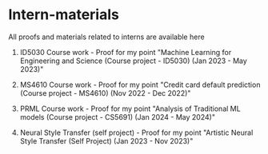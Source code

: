# Intern-materials
All proofs and materials related to interns are available here

1. ID5030 Course work - Proof for my point "Machine Learning for Engineering and Science 
(Course project - ID5030)
(Jan 2023 - May 2023)"

2. MS4610 Course work - Proof for my point "Credit card default prediction
(Course project - MS4610)
(Nov 2022 - Dec 2022)" 

3. PRML Course work - Proof for my point "Analysis of Traditional ML models
(Course project - CS5691)
(Jan 2024 - May 2024)"

4. Neural Style Transfer (self project) - Proof for my point "Artistic Neural Style Transfer
(Self Project)
(Jan 2023 - Nov 2023)"
